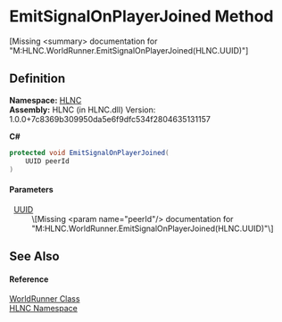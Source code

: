# EmitSignalOnPlayerJoined Method


\[Missing &lt;summary&gt; documentation for "M:HLNC.WorldRunner.EmitSignalOnPlayerJoined(HLNC.UUID)"\]



## Definition
**Namespace:** <a href="N_HLNC">HLNC</a>  
**Assembly:** HLNC (in HLNC.dll) Version: 1.0.0+7c8369b309950da5e6f9dfc534f2804635131157

**C#**
``` C#
protected void EmitSignalOnPlayerJoined(
	UUID peerId
)
```



#### Parameters
<dl><dt>  <a href="T_HLNC_UUID">UUID</a></dt><dd>\[Missing &lt;param name="peerId"/&gt; documentation for "M:HLNC.WorldRunner.EmitSignalOnPlayerJoined(HLNC.UUID)"\]</dd></dl>

## See Also


#### Reference
<a href="T_HLNC_WorldRunner">WorldRunner Class</a>  
<a href="N_HLNC">HLNC Namespace</a>  
